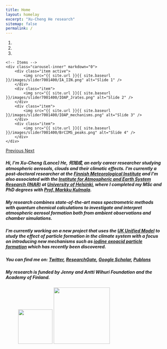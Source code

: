 ```yaml
---
title: Home 
layout: homelay 
excerpt: "Xu-Cheng He research"
sitemap: false 
permalink: /
---
```


<div markdown="0" id="carousel" class="carousel slide" data-ride="carousel" data-interval="4000" data-pause="hover" >
    <!-- Menu -->
    <ol class="carousel-indicators">
        <li data-target="#carousel" data-slide-to="0" class="active"></li>
        <li data-target="#carousel" data-slide-to="1"></li>
        <li data-target="#carousel" data-slide-to="2"></li>
    </ol>

    <!-- Items -->
    <div class="carousel-inner" markdown="0">
        <div class="item active">
            <img src="{{ site.url }}{{ site.baseurl }}/images/slider7001400/IA_IIN.png" alt="Slide 1" />
        </div>
        <div class="item">
            <img src="{{ site.url }}{{ site.baseurl }}/images/slider7001400/IOAP_Jrates.png" alt="Slide 2" />
        </div>
        <div class="item">
            <img src="{{ site.url }}{{ site.baseurl }}/images/slider7001400/IOAP_mechanisms.png" alt="Slide 3" />
        </div>
        <div class="item">
            <img src="{{ site.url }}{{ site.baseurl }}/images/slider7001400/BrCIMS_peaks.png" alt="Slide 4" />
        </div>
    </div>
  <a class="left carousel-control" href="#carousel" role="button" data-slide="prev">
    <span class="glyphicon glyphicon-chevron-left" aria-hidden="true"></span>
    <span class="sr-only">Previous</span>
  </a>
  <a class="right carousel-control" href="#carousel" role="button" data-slide="next">
    <span class="glyphicon glyphicon-chevron-right" aria-hidden="true"></span>
    <span class="sr-only">Next</span>
  </a>
</div>


##### Hi, I'm Xu-Cheng (Lance) He, 何旭成, an early career researcher studying atmospheric aerosols, clouds and their climatic effects. I'm currently a post-doctoral researcher at the [Finnish Meteorological Institute](https://en.ilmatieteenlaitos.fi/climate-system-research) and I'm also associated with the [Institute for Atmospheric and Earth System Research (INAR)](https://www.helsinki.fi/en/inar) at [University of Helsinki](https://www.helsinki.fi/en), where I completed my MSc and PhD degrees with [Prof. Markku Kulmala](https://tuhat.helsinki.fi/ws/portalfiles/portal/120853317/KULMALA_Markku_CV.pdf).

##### My research combines state-of-the-art mass spectrometric methods with quantum chemical calculations to investigate and interpret atmospheric aerosol formation both from ambient observations and chamber simulations. 

##### I'm currently working on a new project that uses the [UK Unified Model](https://www.metoffice.gov.uk/research/approach/modelling-systems/unified-model) to study the effect of particle formation in the climate system with a focus on introducing new mechanisms such as [iodine oxoacid particle formation](https://science.sciencemag.org/content/371/6529/589) which has recently been discovered.

##### You can find me on: [Twitter](https://twitter.com/XuChengLanceHe1), [ResearchGate](https://www.researchgate.net/profile/Xu-Cheng-He), [Google Scholar](https://scholar.google.com/citations?user=KrbWsdUAAAAJ&hl=en), [Publons](https://publons.com/researcher/4586969/xu-cheng-he/)

##### My research is funded by Jenny and Antti Wihuri Foundation and the Academy of Finland.
<figure class="fourth">
  <img src="{{ site.url }}{{ site.baseurl }}/images/logopic/JennyAnttiWihuri.png" style="width: 110px">
  <img src="{{ site.url }}{{ site.baseurl }}/images/logopic/AcademyOfFinland.jpg" style="width: 180px">
</figure>
